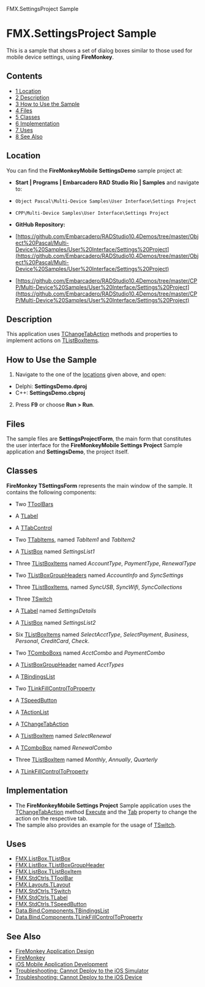 FMX.SettingsProject Sample[]()
# FMX.SettingsProject Sample 


This is a sample that shows a set of dialog boxes similar to those used for mobile device settings, using **FireMonkey**.
## Contents



* [1 Location](#Location)
* [2 Description](#Description)
* [3 How to Use the Sample](#How_to_Use_the_Sample)
* [4 Files](#Files)
* [5 Classes](#Classes)
* [6 Implementation](#Implementation)
* [7 Uses](#Uses)
* [8 See Also](#See_Also)


## Location 

You can find the **FireMonkeyMobile SettingsDemo** sample project at:
* **Start | Programs | Embarcadero RAD Studio Rio | Samples** and navigate to:

* `Object Pascal\Multi-Device Samples\User Interface\Settings Project`
* `CPP\Multi-Device Samples\User Interface\Settings Project`

* **GitHub Repository:**

* [https://github.com/Embarcadero/RADStudio10.4Demos/tree/master/Object%20Pascal/Multi-Device%20Samples/User%20Interface/Settings%20Project](https://github.com/Embarcadero/RADStudio10.4Demos/tree/master/Object%20Pascal/Multi-Device%20Samples/User%20Interface/Settings%20Project)
* [https://github.com/Embarcadero/RADStudio10.4Demos/tree/master/CPP/Multi-Device%20Samples/User%20Interface/Settings%20Project](https://github.com/Embarcadero/RADStudio10.4Demos/tree/master/CPP/Multi-Device%20Samples/User%20Interface/Settings%20Project)

## Description 

This application uses [TChangeTabAction](http://docwiki.embarcadero.com/Libraries/en/FMX.TabControl.TChangeTabAction) methods and properties to implement actions on [TListBoxItems](http://docwiki.embarcadero.com/Libraries/en/FMX.ListBox.TListBoxItem).
## How to Use the Sample 


1.  Navigate to the one of the [locations](#Location) given above, and open:

*  Delphi: **SettingsDemo.dproj**
*  C++: **SettingsDemo.cbproj**

2.  Press **F9** or choose **Run > Run**.

## Files 

The sample files are **SettingsProjectForm**, the main form that constitutes the user interface for the **FireMonkeyMobile Settings Project** Sample application and **SettingsDemo**, the project itself.
## Classes 

**FireMonkey TSettingsForm** represents the main window of the sample. It contains the following components:
*  Two [TToolBars](http://docwiki.embarcadero.com/Libraries/en/FMX.StdCtrls.TToolBar)
*  A [TLabel](http://docwiki.embarcadero.com/Libraries/en/FMX.StdCtrls.TLabel)
*  A [TTabControl](http://docwiki.embarcadero.com/Libraries/en/FMX.TabControl.TTabControl)
*  Two [TTabItems](http://docwiki.embarcadero.com/Libraries/en/FMX.TabControl.TTabItem), named _TabItem1_ and _TabItem2_
*  A [TListBox](http://docwiki.embarcadero.com/Libraries/en/FMX.ListBox.TListBox) named _SettingsList1_

*  Three [TListBoxItems](http://docwiki.embarcadero.com/Libraries/en/FMX.ListBox.TListBoxItem) named _AccountType_, _PaymentType_, _RenewalType_
*  Two [TListBoxGroupHeaders](http://docwiki.embarcadero.com/Libraries/en/FMX.ListBox.TListBoxGroupHeader) named _AccountInfo_ and _SyncSettings_
*  Three [TListBoxItems](http://docwiki.embarcadero.com/Libraries/en/FMX.ListBox.TListBoxItem), named _SyncUSB_, _SyncWifi_, _SyncCollections_
*  Three [TSwitch](http://docwiki.embarcadero.com/Libraries/en/FMX.StdCtrls.TSwitch)

*  A [TLabel](http://docwiki.embarcadero.com/Libraries/en/FMX.StdCtrls.TLabel) named _SettingsDetails_
*  A [TListBox](http://docwiki.embarcadero.com/Libraries/en/FMX.ListBox.TListBox) named _SettingsList2_

*  Six [TListBoxItems](http://docwiki.embarcadero.com/Libraries/en/FMX.ListBox.TListBoxItem) named _SelectAcctType_, _SelectPayment_, _Business_, _Personal_, _CreditCard_, _Check_.
*  Two [TComboBoxs](http://docwiki.embarcadero.com/Libraries/en/FMX.ListBox.TComboBox) named _AcctCombo_ and _PaymentCombo_
*  A [TListBoxGroupHeader](http://docwiki.embarcadero.com/Libraries/en/FMX.ListBox.TListBoxGroupHeader) named _AcctTypes_

*  A [TBindingsList](http://docwiki.embarcadero.com/Libraries/en/Data.Bind.Components.TBindingsList)
*  Two [TLinkFillControlToProperty](http://docwiki.embarcadero.com/Libraries/en/Data.Bind.Components.TLinkFillControlToProperty)
*  A [TSpeedButton](http://docwiki.embarcadero.com/Libraries/en/FMX.StdCtrls.TSpeedButton)
*  A [TActionList](http://docwiki.embarcadero.com/Libraries/en/FMX.ActnList.TActionList)
*  A [TChangeTabAction](http://docwiki.embarcadero.com/Libraries/en/FMX.TabControl.TChangeTabAction)
*  A [TListBoxItem](http://docwiki.embarcadero.com/Libraries/en/FMX.ListBox.TListBoxItem) named _SelectRenewal_

*  A [TComboBox](http://docwiki.embarcadero.com/Libraries/en/FMX.ListBox.TComboBox) named _RenewalCombo_
*  Three [TListBoxItem](http://docwiki.embarcadero.com/Libraries/en/FMX.ListBox.TListBoxItem) named _Monthly_, _Annually_, _Quarterly_

*  A [TLinkFillControlToProperty](http://docwiki.embarcadero.com/Libraries/en/Data.Bind.Components.TLinkFillControlToProperty)

## Implementation 


*  The **FireMonkeyMobile Settings Project** Sample application uses the [TChangeTabAction](http://docwiki.embarcadero.com/Libraries/en/FMX.TabControl.TChangeTabAction) method [Execute](http://docwiki.embarcadero.com/Libraries/en/FMX.ActnList.TCustomAction.Execute) and the [Tab](http://docwiki.embarcadero.com/Libraries/en/FMX.TabControl.TChangeTabAction.Tab) property to change the action on the respective tab.
*  The sample also provides an example for the usage of [TSwitch](http://docwiki.embarcadero.com/Libraries/en/FMX.StdCtrls.TSwitch).

## Uses 


* [FMX.ListBox.TListBox](http://docwiki.embarcadero.com/Libraries/en/FMX.ListBox.TListBox)
* [FMX.ListBox.TListBoxGroupHeader](http://docwiki.embarcadero.com/Libraries/en/FMX.ListBox.TListBoxGroupHeader)
* [FMX.ListBox.TListBoxItem](http://docwiki.embarcadero.com/Libraries/en/FMX.ListBox.TListBoxItem)
* [FMX.StdCtrls.TToolBar](http://docwiki.embarcadero.com/Libraries/en/FMX.StdCtrls.TToolBar)
* [FMX.Layouts.TLayout](http://docwiki.embarcadero.com/Libraries/en/FMX.Layouts.TLayout)
* [FMX.StdCtrls.TSwitch](http://docwiki.embarcadero.com/Libraries/en/FMX.StdCtrls.TSwitch)
* [FMX.StdCtrls.TLabel](http://docwiki.embarcadero.com/Libraries/en/FMX.StdCtrls.TLabel)
* [FMX.StdCtrls.TSpeedButton](http://docwiki.embarcadero.com/Libraries/en/FMX.StdCtrls.TSpeedButton)
* [Data.Bind.Components.TBindingsList](http://docwiki.embarcadero.com/Libraries/en/Data.Bind.Components.TBindingsList)
* [Data.Bind.Components.TLinkFillControlToProperty](http://docwiki.embarcadero.com/Libraries/en/Data.Bind.Components.TLinkFillControlToProperty)

## See Also 


* [FireMonkey Application Design](http://docwiki.embarcadero.com/RADStudio/en/FireMonkey_Application_Design)
* [FireMonkey](http://docwiki.embarcadero.com/RADStudio/en/FireMonkey)
* [iOS Mobile Application Development](http://docwiki.embarcadero.com/RADStudio/en/iOS_Mobile_Application_Development)
* [Troubleshooting: Cannot Deploy to the iOS Simulator](http://docwiki.embarcadero.com/RADStudio/en/Troubleshooting:_Cannot_Deploy_iOS_App_to_iOS_Simulator)
* [Troubleshooting: Cannot Deploy to the iOS Device](http://docwiki.embarcadero.com/RADStudio/en/Troubleshooting:_Cannot_Deploy_to_the_iOS_Device)





